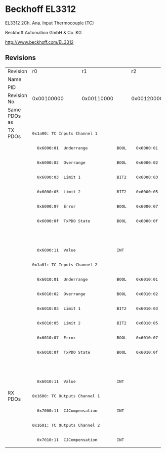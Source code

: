 # Beckhoff EL3312

EL3312 2Ch. Ana. Input Thermocouple (TC)

Beckhoff Automation GmbH & Co. KG

http://www.beckhoff.com/EL3312

## Revisions
<table>
<tr >
<td>Revision</td>
<td><div class="foo">r0</div></td>
<td><div class="foo">r1</div></td>
<td><div class="foo">r2</div></td>
<td><div class="foo">r3</div></td>
<td><div class="foo">r4</div></td>
<td><div class="foo">r5</div></td>
<td><div class="foo">r6</div></td>
<td><div class="foo">r7</div></td>
<td><div class="foo">r8</div></td>
</tr>
<tr >
<td>Name</td>
<td colspan=9 align="center"><div class="foo">EL3312 2Ch. Ana. Input Thermocouple (TC)</div></td>
</tr>
<tr >
<td>PID</td>
<td colspan=9 align="center"><div class="foo">0x0cf03052</div></td>
</tr>
<tr >
<td>Revision No</td>
<td>0x00100000</td>
<td>0x00110000</td>
<td>0x00120000</td>
<td>0x00130000</td>
<td>0x00140000</td>
<td>0x00150000</td>
<td>0x00160000</td>
<td>0x00170000</td>
<td>0x00180000</td>
</tr>
<tr >
<td>Same PDOs as</td>
<td colspan=9 align="center"></td>
</tr>
<tr class="txpdo pdosection">
<td rowspan=18 valign=top>TX PDOs</td>
<td colspan=9 align="left"><pre>0x1a00: TC Inputs Channel 1</pre></td>
<td></td>
</tr>
<tr class="txpdo">
<td colspan=2 align="left"><pre>  0x6000:01  Underrange            BOOL</pre></td>
<td colspan=7 align="left"><pre>  0x6000:01  Status__Underrange    BOOL</pre></td>
</tr>
<tr class="txpdo">
<td colspan=2 align="left"><pre>  0x6000:02  Overrange             BOOL</pre></td>
<td colspan=7 align="left"><pre>  0x6000:02  Status__Overrange     BOOL</pre></td>
</tr>
<tr class="txpdo">
<td colspan=2 align="left"><pre>  0x6000:03  Limit 1               BIT2</pre></td>
<td colspan=7 align="left"><pre>  0x6000:03  Status__Limit 1       BIT2</pre></td>
</tr>
<tr class="txpdo">
<td colspan=2 align="left"><pre>  0x6000:05  Limit 2               BIT2</pre></td>
<td colspan=7 align="left"><pre>  0x6000:05  Status__Limit 2       BIT2</pre></td>
</tr>
<tr class="txpdo">
<td colspan=2 align="left"><pre>  0x6000:07  Error                 BOOL</pre></td>
<td colspan=7 align="left"><pre>  0x6000:07  Status__Error         BOOL</pre></td>
</tr>
<tr class="txpdo">
<td colspan=2 align="left"><pre>  0x6000:0f  TxPDO State           BOOL</pre></td>
<td colspan=7 align="left"><pre>  0x6000:0f  Status__TxPDO State   BOOL</pre></td>
</tr>
<tr class="txpdo">
<td colspan=8 align="left"></td>
<td><pre>  0x6000:10  Status__TxPDO Toggle  BOOL</pre></td>
</tr>
<tr class="txpdo">
<td colspan=9 align="left"><pre>  0x6000:11  Value                 INT</pre></td>
</tr>
<tr class="txpdo pdosection">
<td colspan=9 align="left"><pre>0x1a01: TC Inputs Channel 2</pre></td>
</tr>
<tr class="txpdo">
<td colspan=2 align="left"><pre>  0x6010:01  Underrange            BOOL</pre></td>
<td colspan=7 align="left"><pre>  0x6010:01  Status__Underrange    BOOL</pre></td>
</tr>
<tr class="txpdo">
<td colspan=2 align="left"><pre>  0x6010:02  Overrange             BOOL</pre></td>
<td colspan=7 align="left"><pre>  0x6010:02  Status__Overrange     BOOL</pre></td>
</tr>
<tr class="txpdo">
<td colspan=2 align="left"><pre>  0x6010:03  Limit 1               BIT2</pre></td>
<td colspan=7 align="left"><pre>  0x6010:03  Status__Limit 1       BIT2</pre></td>
</tr>
<tr class="txpdo">
<td colspan=2 align="left"><pre>  0x6010:05  Limit 2               BIT2</pre></td>
<td colspan=7 align="left"><pre>  0x6010:05  Status__Limit 2       BIT2</pre></td>
</tr>
<tr class="txpdo">
<td colspan=2 align="left"><pre>  0x6010:07  Error                 BOOL</pre></td>
<td colspan=7 align="left"><pre>  0x6010:07  Status__Error         BOOL</pre></td>
</tr>
<tr class="txpdo">
<td colspan=2 align="left"><pre>  0x6010:0f  TxPDO State           BOOL</pre></td>
<td colspan=7 align="left"><pre>  0x6010:0f  Status__TxPDO State   BOOL</pre></td>
</tr>
<tr class="txpdo">
<td colspan=8 align="left"></td>
<td><pre>  0x6010:10  Status__TxPDO Toggle  BOOL</pre></td>
</tr>
<tr class="txpdo">
<td colspan=9 align="left"><pre>  0x6010:11  Value                 INT</pre></td>
</tr>
<tr class="rxpdo pdosection">
<td rowspan=4 valign=top>RX PDOs</td>
<td colspan=9 align="left"><pre>0x1600: TC Outputs Channel 1</pre></td>
<td></td>
</tr>
<tr class="rxpdo">
<td colspan=9 align="left"><pre>  0x7000:11  CJCompensation        INT</pre></td>
</tr>
<tr class="rxpdo pdosection">
<td colspan=9 align="left"><pre>0x1601: TC Outputs Channel 2</pre></td>
</tr>
<tr class="rxpdo">
<td colspan=9 align="left"><pre>  0x7010:11  CJCompensation        INT</pre></td>
</tr>
</table>
